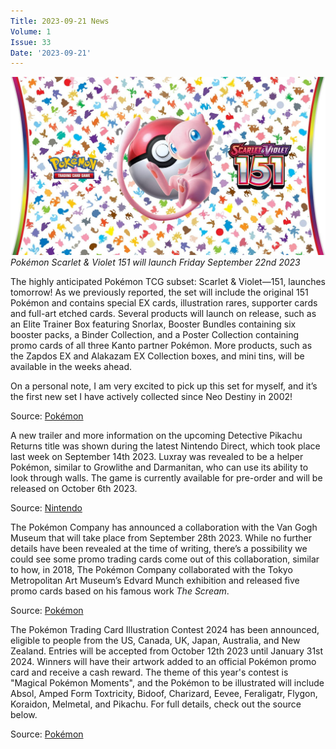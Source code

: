 ```yaml
---
Title: 2023-09-21 News
Volume: 1
Issue: 33
Date: '2023-09-21'
---
```



[![Pokémon Scarlet & Violet 151 will launch Friday September 22nd 2023](/web/images/pokemon-scarlet-violet-151-will-launch-friday-september-22nd-2023.jpeg)](/web/images/pokemon-scarlet-violet-151-will-launch-friday-september-22nd-2023.jpeg)*Pokémon Scarlet & Violet 151 will launch Friday September 22nd 2023*



The highly anticipated Pokémon TCG subset: Scarlet & Violet—151, launches tomorrow! As we previously reported, the set will include the original 151 Pokémon and contains special EX cards, illustration rares, supporter cards and full-art etched cards. Several products will launch on release, such as an Elite Trainer Box featuring Snorlax, Booster Bundles containing six booster packs, a Binder Collection, and a Poster Collection containing promo cards of all three Kanto partner Pokémon. More products, such as the Zapdos EX and Alakazam EX Collection boxes, and mini tins, will be available in the weeks ahead.

On a personal note, I am very excited to pick up this set for myself, and it’s the first new set I have actively collected since Neo Destiny in 2002!

Source: [Pokémon](https://tcg.pokemon.com/en-gb/expansions/151/) 

A new trailer and more information on the upcoming Detective Pikachu Returns title was shown during the latest Nintendo Direct, which took place last week on September 14th 2023. Luxray was revealed to be a helper Pokémon, similar to Growlithe and Darmanitan, who can use its ability to look through walls. The game is currently available for pre-order and will be released on October 6th 2023.

Source: [Nintendo](https://www.youtube.com/watch?v=fVrDjN3dMM8)

The Pokémon Company has announced a collaboration with the Van Gogh Museum that will take place from September 28th 2023. While no further details have been revealed at the time of writing, there’s a possibility we could see some promo trading cards come out of this collaboration, similar to how, in 2018, The Pokémon Company collaborated with the Tokyo Metropolitan Art Museum’s Edvard Munch exhibition and released five promo cards based on his famous work _The Scream_.

Source: [Pokémon](https://twitter.com/Pokemon/status/1701581829189357900)

The Pokémon Trading Card Illustration Contest 2024 has been announced, eligible to people from the US, Canada, UK, Japan, Australia, and New Zealand. Entries will be accepted from October 12th 2023 until January 31st 2024. Winners will have their artwork added to an official Pokémon promo card and receive a cash reward. The theme of this year's contest is "Magical Pokémon Moments", and the Pokémon to be illustrated will include Absol, Amped Form Toxtricity, Bidoof, Charizard, Eevee, Feraligatr, Flygon, Koraidon, Melmetal, and Pikachu. For full details, check out the source below.

Source: [Pokémon](https://www.ptcgic-cr.com/2024/en/)
